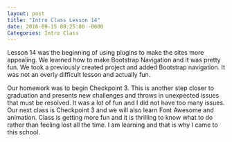 ```yaml
---
layout: post
title: "Intro Class Lesson 14"
date: 2016-09-15 08:25:00 -0600
Categories: Intro Class
---
```


Lesson 14 was the beginning of using plugins to make the sites more appealing.  We learned how to make Bootstrap Navigation and it was pretty fun.  We took a previously created project and added Bootstrap navigation.  It was not an overly difficult lesson and actually fun. 

Our homework was to begin Checkpoint 3.  This is another step closer to graduation and presents new challenges and throws in unexpected issues that must be resolved.  It was a lot of fun and I did not have too many issues.  Our next class is Checkpoint 3 and we will also learn Font Awesome and animation.  Class is getting more fun and it is thrilling to know what to do rather than feeling lost all the time.  I am learning and that is why I came to this school.
